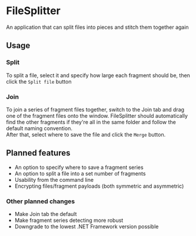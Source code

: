 # FileSplitter
 An application that can split files into pieces and stitch them together again

## Usage
### Split
To split a file, select it and specify how large each fragment should be, then click the `Split file` button

### Join
To join a series of fragment files together, switch to the Join tab and drag one of the fragment files onto the window. FileSplitter should automatically find the other fragments if they're all in the same folder and follow the default naming convention.  
After that, select where to save the file and click the `Merge` button.

## Planned features
* An option to specify where to save a fragment series
* An option to split a file into a set number of fragments
* Usability from the command line
* Encrypting files/fragment payloads (both symmetric and asymmetric)

### Other planned changes
* Make Join tab the default
* Make fragment series detecting more robust
* Downgrade to the lowest .NET Framework version possible